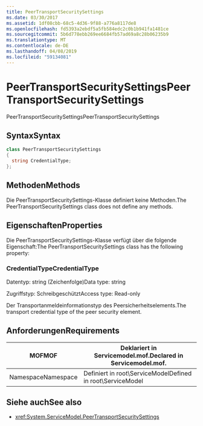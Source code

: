 ```yaml
---
title: PeerTransportSecuritySettings
ms.date: 03/30/2017
ms.assetid: 1df08cbb-68c5-4d36-9f88-a776a8117de8
ms.openlocfilehash: fd5393a2ebdf5a5fb584edc2c0b1b941fa1481ce
ms.sourcegitcommit: 5b6d778ebb269ee6684fb57ad69a8c28b06235b9
ms.translationtype: MT
ms.contentlocale: de-DE
ms.lasthandoff: 04/08/2019
ms.locfileid: "59134081"
---
```

# <a name="peertransportsecuritysettings"></a><span data-ttu-id="ab546-102">PeerTransportSecuritySettings</span><span class="sxs-lookup"><span data-stu-id="ab546-102">PeerTransportSecuritySettings</span></span>
<span data-ttu-id="ab546-103">PeerTransportSecuritySettings</span><span class="sxs-lookup"><span data-stu-id="ab546-103">PeerTransportSecuritySettings</span></span>  
  
## <a name="syntax"></a><span data-ttu-id="ab546-104">Syntax</span><span class="sxs-lookup"><span data-stu-id="ab546-104">Syntax</span></span>  
  
```csharp
class PeerTransportSecuritySettings  
{  
  string CredentialType;  
};  
```  
  
## <a name="methods"></a><span data-ttu-id="ab546-105">Methoden</span><span class="sxs-lookup"><span data-stu-id="ab546-105">Methods</span></span>  
 <span data-ttu-id="ab546-106">Die PeerTransportSecuritySettings-Klasse definiert keine Methoden.</span><span class="sxs-lookup"><span data-stu-id="ab546-106">The PeerTransportSecuritySettings class does not define any methods.</span></span>  
  
## <a name="properties"></a><span data-ttu-id="ab546-107">Eigenschaften</span><span class="sxs-lookup"><span data-stu-id="ab546-107">Properties</span></span>  
 <span data-ttu-id="ab546-108">Die PeerTransportSecuritySettings-Klasse verfügt über die folgende Eigenschaft:</span><span class="sxs-lookup"><span data-stu-id="ab546-108">The PeerTransportSecuritySettings class has the following property:</span></span>  
  
### <a name="credentialtype"></a><span data-ttu-id="ab546-109">CredentialType</span><span class="sxs-lookup"><span data-stu-id="ab546-109">CredentialType</span></span>  
 <span data-ttu-id="ab546-110">Datentyp: string (Zeichenfolge)</span><span class="sxs-lookup"><span data-stu-id="ab546-110">Data type: string</span></span>  
  
 <span data-ttu-id="ab546-111">Zugriffstyp: Schreibgeschützt</span><span class="sxs-lookup"><span data-stu-id="ab546-111">Access type: Read-only</span></span>  
  
 <span data-ttu-id="ab546-112">Der Transportanmeldeinformationstyp des Peersicherheitselements.</span><span class="sxs-lookup"><span data-stu-id="ab546-112">The transport credential type of the peer security element.</span></span>  
  
## <a name="requirements"></a><span data-ttu-id="ab546-113">Anforderungen</span><span class="sxs-lookup"><span data-stu-id="ab546-113">Requirements</span></span>  
  
|<span data-ttu-id="ab546-114">MOF</span><span class="sxs-lookup"><span data-stu-id="ab546-114">MOF</span></span>|<span data-ttu-id="ab546-115">Deklariert in Servicemodel.mof.</span><span class="sxs-lookup"><span data-stu-id="ab546-115">Declared in Servicemodel.mof.</span></span>|  
|---------|-----------------------------------|  
|<span data-ttu-id="ab546-116">Namespace</span><span class="sxs-lookup"><span data-stu-id="ab546-116">Namespace</span></span>|<span data-ttu-id="ab546-117">Definiert in root\ServiceModel</span><span class="sxs-lookup"><span data-stu-id="ab546-117">Defined in root\ServiceModel</span></span>|  
  
## <a name="see-also"></a><span data-ttu-id="ab546-118">Siehe auch</span><span class="sxs-lookup"><span data-stu-id="ab546-118">See also</span></span>

- <xref:System.ServiceModel.PeerTransportSecuritySettings>
